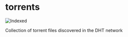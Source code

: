torrents 
========
![Indexed](https://img.shields.io/badge/indexed-134506-blue)

Collection of torrent files discovered in the DHT network
